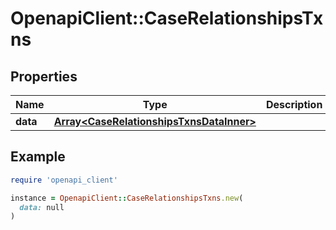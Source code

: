 # OpenapiClient::CaseRelationshipsTxns

## Properties

| Name | Type | Description | Notes |
| ---- | ---- | ----------- | ----- |
| **data** | [**Array&lt;CaseRelationshipsTxnsDataInner&gt;**](CaseRelationshipsTxnsDataInner.md) |  | [optional] |

## Example

```ruby
require 'openapi_client'

instance = OpenapiClient::CaseRelationshipsTxns.new(
  data: null
)
```

